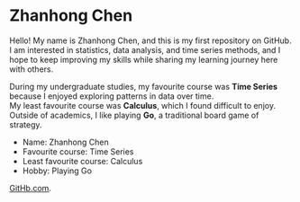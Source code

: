 # Zhanhong    Chen

Hello! My name is Zhanhong Chen, and this is my first repository on GitHub.  
I am interested in statistics, data analysis, and time series methods, and I hope to keep improving my skills while sharing my learning journey here with others.  

During my undergraduate studies, my favourite course was **Time Series** because I enjoyed exploring patterns in data over time.  
My least favourite course was **Calculus**, which I found difficult to enjoy.  
Outside of academics, I like playing **Go**, a traditional board game of strategy.  

- Name: Zhanhong Chen  
- Favourite course: Time Series  
- Least favourite course: Calculus  
- Hobby: Playing Go  

[GitHb.com](https://github.com).
